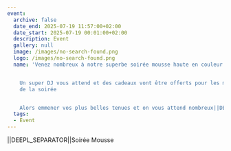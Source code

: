 ```yaml
---
event:
  archive: false
  date_end: 2025-07-19 11:57:00+02:00
  date_start: 2025-07-19 00:01:00+02:00
  description: Event
  gallery: null
  image: /images/no-search-found.png
  logo: /images/no-search-found.png
  name: 'Venez nombreux à notre superbe soirée mousse haute en couleur


    Un super DJ vous attend et des cadeaux vont être offerts pour les meilleurs danseurs
    de la soirée


    Alors emmener vos plus belles tenues et on vous attend nombreux||DEEPL_SEPARATOR|||/images/no-search-found.png'
  tags:
  - Event
---
```


||DEEPL_SEPARATOR||Soirée Mousse